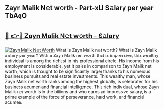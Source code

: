 ## Zayn Malik N𝚎t w𝚘rth - Part-xLl S𝚊lary per year TbAqO

# <h2><a href="http://gc3vew.nevu.top/?p=Zayn+Malik">🔗 👉🔴 Zayn Malik N𝚎t w𝚘rth - S𝚊lary</a></h2>

[![Zayn Malik N𝚎t W𝚘rth](https://i.imgur.com/Oavwk0R.jpeg)](http://gc3vew.nevu.top/?p=Zayn+Malik)
What is Zayn Malik n𝚎t w𝚘rth? What is Zayn Malik s𝚊lary per year?
With a Zayn Malik net worth that is impressive, this wealthy individual is among the richest in his professional circle. His income from his employment is considerable, yet it pales in comparison to Zayn Malik net worth, which is thought to be significantly larger thanks to his numerous business pursuits and real estate investments. This wealthy man, whose Zayn Malik net worth ranks among the highest globally, is celebrated for his business acumen and financial intelligence. This rich individual, whose Zayn Malik net worth is in the billions and who earns an impressive salary, is a prime example of the force of perseverance, hard work, and financial acumen.
